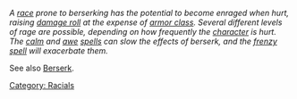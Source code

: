 *A [race](:Category:_Races "wikilink") prone to berserking has the
potential to become enraged when hurt, raising [damage
roll](Damage_Roll "wikilink") at the expense of [armor
class](Armor_Class "wikilink"). Several different levels of rage are
possible, depending on how frequently the
[character](:Category:_Characters "wikilink") is hurt. The
[calm](Calm "wikilink") and [awe](Awe "wikilink")
[spells](:Category:_Spells "wikilink") can slow the effects of berserk,
and the [frenzy](Frenzy "wikilink")
[spell](:Category:_Spells "wikilink") will exacerbate them.*

See also [Berserk](Berserk "wikilink").

[Category: Racials](Category:_Racials "wikilink")
